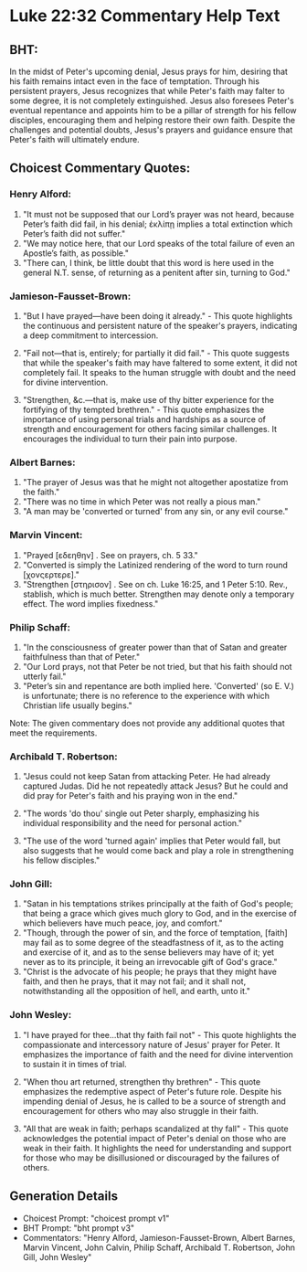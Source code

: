 # Luke 22:32 Commentary Help Text

## BHT:
In the midst of Peter's upcoming denial, Jesus prays for him, desiring that his faith remains intact even in the face of temptation. Through his persistent prayers, Jesus recognizes that while Peter's faith may falter to some degree, it is not completely extinguished. Jesus also foresees Peter's eventual repentance and appoints him to be a pillar of strength for his fellow disciples, encouraging them and helping restore their own faith. Despite the challenges and potential doubts, Jesus's prayers and guidance ensure that Peter's faith will ultimately endure.

## Choicest Commentary Quotes:
### Henry Alford:
1. "It must not be supposed that our Lord’s prayer was not heard, because Peter’s faith did fail, in his denial; ἐκλίπῃ implies a total extinction which Peter’s faith did not suffer."
2. "We may notice here, that our Lord speaks of the total failure of even an Apostle’s faith, as possible."
3. "There can, I think, be little doubt that this word is here used in the general N.T. sense, of returning as a penitent after sin, turning to God."

### Jamieson-Fausset-Brown:
1. "But I have prayed—have been doing it already." - This quote highlights the continuous and persistent nature of the speaker's prayers, indicating a deep commitment to intercession.

2. "Fail not—that is, entirely; for partially it did fail." - This quote suggests that while the speaker's faith may have faltered to some extent, it did not completely fail. It speaks to the human struggle with doubt and the need for divine intervention.

3. "Strengthen, &c.—that is, make use of thy bitter experience for the fortifying of thy tempted brethren." - This quote emphasizes the importance of using personal trials and hardships as a source of strength and encouragement for others facing similar challenges. It encourages the individual to turn their pain into purpose.

### Albert Barnes:
1. "The prayer of Jesus was that he might not altogether apostatize from the faith."
2. "There was no time in which Peter was not really a pious man."
3. "A man may be 'converted or turned' from any sin, or any evil course."

### Marvin Vincent:
1. "Prayed [εδεηθην] . See on prayers, ch. 5 33."
2. "Converted is simply the Latinized rendering of the word to turn round [χονςερτερε]."
3. "Strengthen [στηρισον] . See on ch. Luke 16:25, and 1 Peter 5:10. Rev., stablish, which is much better. Strengthen may denote only a temporary effect. The word implies fixedness."

### Philip Schaff:
1. "In the consciousness of greater power than that of Satan and greater faithfulness than that of Peter."
2. "Our Lord prays, not that Peter be not tried, but that his faith should not utterly fail."
3. "Peter’s sin and repentance are both implied here. 'Converted' (so E. V.) is unfortunate; there is no reference to the experience with which Christian life usually begins."

Note: The given commentary does not provide any additional quotes that meet the requirements.

### Archibald T. Robertson:
1. "Jesus could not keep Satan from attacking Peter. He had already captured Judas. Did he not repeatedly attack Jesus? But he could and did pray for Peter's faith and his praying won in the end." 

2. "The words 'do thou' single out Peter sharply, emphasizing his individual responsibility and the need for personal action." 

3. "The use of the word 'turned again' implies that Peter would fall, but also suggests that he would come back and play a role in strengthening his fellow disciples."

### John Gill:
1. "Satan in his temptations strikes principally at the faith of God's people; that being a grace which gives much glory to God, and in the exercise of which believers have much peace, joy, and comfort."
2. "Though, through the power of sin, and the force of temptation, [faith] may fail as to some degree of the steadfastness of it, as to the acting and exercise of it, and as to the sense believers may have of it; yet never as to its principle, it being an irrevocable gift of God's grace."
3. "Christ is the advocate of his people; he prays that they might have faith, and then he prays, that it may not fail; and it shall not, notwithstanding all the opposition of hell, and earth, unto it."

### John Wesley:
1. "I have prayed for thee...that thy faith fail not" - This quote highlights the compassionate and intercessory nature of Jesus' prayer for Peter. It emphasizes the importance of faith and the need for divine intervention to sustain it in times of trial.

2. "When thou art returned, strengthen thy brethren" - This quote emphasizes the redemptive aspect of Peter's future role. Despite his impending denial of Jesus, he is called to be a source of strength and encouragement for others who may also struggle in their faith.

3. "All that are weak in faith; perhaps scandalized at thy fall" - This quote acknowledges the potential impact of Peter's denial on those who are weak in their faith. It highlights the need for understanding and support for those who may be disillusioned or discouraged by the failures of others.


## Generation Details
- Choicest Prompt: "choicest prompt v1"
- BHT Prompt: "bht prompt v3"
- Commentators: "Henry Alford, Jamieson-Fausset-Brown, Albert Barnes, Marvin Vincent, John Calvin, Philip Schaff, Archibald T. Robertson, John Gill, John Wesley"
